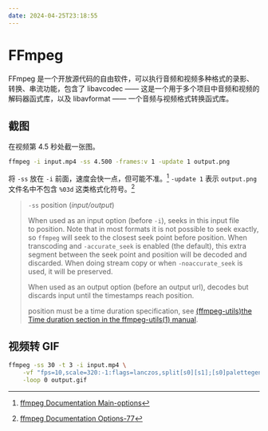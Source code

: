 ```yaml
---
date: 2024-04-25T23:18:55
---
```


# FFmpeg

FFmpeg 是一个开放源代码的自由软件，可以执行音频和视频多种格式的录影、转换、串流功能，包含了 libavcodec —— 这是一个用于多个项目中音频和视频的解码器函式库，以及 libavformat —— 一个音频与视频格式转换函式库。

## 截图

在视频第 4.5 秒处截一张图。

``` bash
ffmpeg -i input.mp4 -ss 4.500 -frames:v 1 -update 1 output.png
```

将 `-ss` 放在 `-i` 前面，速度会快一点，但可能不准。[^1] `-update 1` 表示 `output.png` 文件名中不包含 `%03d` 这类格式化符号。[^2]

> `-ss` position (*input/output*)
>
> When used as an input option (before `-i`), seeks in this input file to position. Note that in most formats it is not possible to seek exactly, so `ffmpeg` will seek to the closest seek point before position. When transcoding and `-accurate_seek` is enabled (the default), this extra segment between the seek point and position will be decoded and discarded. When doing stream copy or when `-noaccurate_seek` is used, it will be preserved.
>
> When used as an output option (before an output url), decodes but discards input until the timestamps reach position.
>
> position must be a time duration specification, see [(ffmpeg-utils)the Time duration section in the ffmpeg-utils(1) manual](https://ffmpeg.org/ffmpeg-utils.html#time-duration-syntax).

## 视频转 GIF

``` bash
ffmpeg -ss 30 -t 3 -i input.mp4 \
    -vf "fps=10,scale=320:-1:flags=lanczos,split[s0][s1];[s0]palettegen[p];[s1][p]paletteuse" \
    -loop 0 output.gif
```

[^1]: [ffmpeg Documentation Main-options](https://ffmpeg.org/ffmpeg.html#Main-options)
[^2]: [ffmpeg Documentation Options-77](https://www.ffmpeg.org/ffmpeg-all.html#Options-77)

